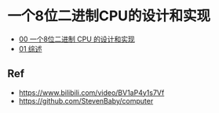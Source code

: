 # 一个8位二进制CPU的设计和实现

* [00 一个8位二进制 CPU 的设计和实现](./00/)
* [01 综述](./01/)

## Ref

* <https://www.bilibili.com/video/BV1aP4y1s7Vf>
* <https://github.com/StevenBaby/computer>